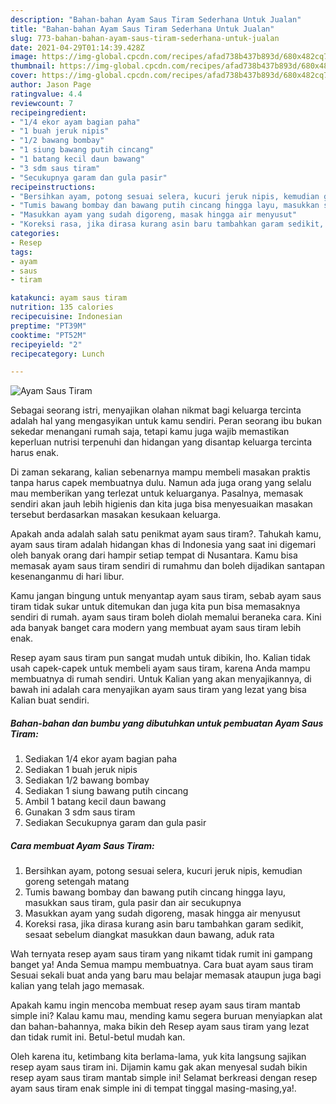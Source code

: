 ```yaml
---
description: "Bahan-bahan Ayam Saus Tiram Sederhana Untuk Jualan"
title: "Bahan-bahan Ayam Saus Tiram Sederhana Untuk Jualan"
slug: 773-bahan-bahan-ayam-saus-tiram-sederhana-untuk-jualan
date: 2021-04-29T01:14:39.428Z
image: https://img-global.cpcdn.com/recipes/afad738b437b893d/680x482cq70/ayam-saus-tiram-foto-resep-utama.jpg
thumbnail: https://img-global.cpcdn.com/recipes/afad738b437b893d/680x482cq70/ayam-saus-tiram-foto-resep-utama.jpg
cover: https://img-global.cpcdn.com/recipes/afad738b437b893d/680x482cq70/ayam-saus-tiram-foto-resep-utama.jpg
author: Jason Page
ratingvalue: 4.4
reviewcount: 7
recipeingredient:
- "1/4 ekor ayam bagian paha"
- "1 buah jeruk nipis"
- "1/2 bawang bombay"
- "1 siung bawang putih cincang"
- "1 batang kecil daun bawang"
- "3 sdm saus tiram"
- "Secukupnya garam dan gula pasir"
recipeinstructions:
- "Bersihkan ayam, potong sesuai selera, kucuri jeruk nipis, kemudian goreng setengah matang"
- "Tumis bawang bombay dan bawang putih cincang hingga layu, masukkan saus tiram, gula pasir dan air secukupnya"
- "Masukkan ayam yang sudah digoreng, masak hingga air menyusut"
- "Koreksi rasa, jika dirasa kurang asin baru tambahkan garam sedikit, sesaat sebelum diangkat masukkan daun bawang, aduk rata"
categories:
- Resep
tags:
- ayam
- saus
- tiram

katakunci: ayam saus tiram 
nutrition: 135 calories
recipecuisine: Indonesian
preptime: "PT39M"
cooktime: "PT52M"
recipeyield: "2"
recipecategory: Lunch

---
```



![Ayam Saus Tiram](https://img-global.cpcdn.com/recipes/afad738b437b893d/680x482cq70/ayam-saus-tiram-foto-resep-utama.jpg)

Sebagai seorang istri, menyajikan olahan nikmat bagi keluarga tercinta adalah hal yang mengasyikan untuk kamu sendiri. Peran seorang ibu bukan sekedar menangani rumah saja, tetapi kamu juga wajib memastikan keperluan nutrisi terpenuhi dan hidangan yang disantap keluarga tercinta harus enak.

Di zaman  sekarang, kalian sebenarnya mampu membeli masakan praktis tanpa harus capek membuatnya dulu. Namun ada juga orang yang selalu mau memberikan yang terlezat untuk keluarganya. Pasalnya, memasak sendiri akan jauh lebih higienis dan kita juga bisa menyesuaikan masakan tersebut berdasarkan masakan kesukaan keluarga. 



Apakah anda adalah salah satu penikmat ayam saus tiram?. Tahukah kamu, ayam saus tiram adalah hidangan khas di Indonesia yang saat ini digemari oleh banyak orang dari hampir setiap tempat di Nusantara. Kamu bisa memasak ayam saus tiram sendiri di rumahmu dan boleh dijadikan santapan kesenanganmu di hari libur.

Kamu jangan bingung untuk menyantap ayam saus tiram, sebab ayam saus tiram tidak sukar untuk ditemukan dan juga kita pun bisa memasaknya sendiri di rumah. ayam saus tiram boleh diolah memalui beraneka cara. Kini ada banyak banget cara modern yang membuat ayam saus tiram lebih enak.

Resep ayam saus tiram pun sangat mudah untuk dibikin, lho. Kalian tidak usah capek-capek untuk membeli ayam saus tiram, karena Anda mampu membuatnya di rumah sendiri. Untuk Kalian yang akan menyajikannya, di bawah ini adalah cara menyajikan ayam saus tiram yang lezat yang bisa Kalian buat sendiri.

<!--inarticleads1-->

##### Bahan-bahan dan bumbu yang dibutuhkan untuk pembuatan Ayam Saus Tiram:

1. Sediakan 1/4 ekor ayam bagian paha
1. Sediakan 1 buah jeruk nipis
1. Sediakan 1/2 bawang bombay
1. Sediakan 1 siung bawang putih cincang
1. Ambil 1 batang kecil daun bawang
1. Gunakan 3 sdm saus tiram
1. Sediakan Secukupnya garam dan gula pasir




<!--inarticleads2-->

##### Cara membuat Ayam Saus Tiram:

1. Bersihkan ayam, potong sesuai selera, kucuri jeruk nipis, kemudian goreng setengah matang
1. Tumis bawang bombay dan bawang putih cincang hingga layu, masukkan saus tiram, gula pasir dan air secukupnya
1. Masukkan ayam yang sudah digoreng, masak hingga air menyusut
1. Koreksi rasa, jika dirasa kurang asin baru tambahkan garam sedikit, sesaat sebelum diangkat masukkan daun bawang, aduk rata




Wah ternyata resep ayam saus tiram yang nikamt tidak rumit ini gampang banget ya! Anda Semua mampu membuatnya. Cara buat ayam saus tiram Sesuai sekali buat anda yang baru mau belajar memasak ataupun juga bagi kalian yang telah jago memasak.

Apakah kamu ingin mencoba membuat resep ayam saus tiram mantab simple ini? Kalau kamu mau, mending kamu segera buruan menyiapkan alat dan bahan-bahannya, maka bikin deh Resep ayam saus tiram yang lezat dan tidak rumit ini. Betul-betul mudah kan. 

Oleh karena itu, ketimbang kita berlama-lama, yuk kita langsung sajikan resep ayam saus tiram ini. Dijamin kamu gak akan menyesal sudah bikin resep ayam saus tiram mantab simple ini! Selamat berkreasi dengan resep ayam saus tiram enak simple ini di tempat tinggal masing-masing,ya!.

